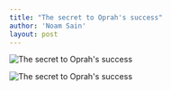 ```yaml
---
title: "The secret to Oprah's success"
author: 'Noam Sain'
layout: post
---
```


![The secret to Oprah's success](https://2.bp.blogspot.com/_8aN4krk1nsk/SurtmEux9_I/AAAAAAAAARg/eDoMP7uRPks/s1600/Oprah.jpg "The secret to Oprah's success")

![The secret to Oprah's success](https://1.bp.blogspot.com/_8aN4krk1nsk/SurtmUd3sOI/AAAAAAAAARo/AVf0YXGxHrM/s1600/Ann.jpg "The secret to Oprah's success")
